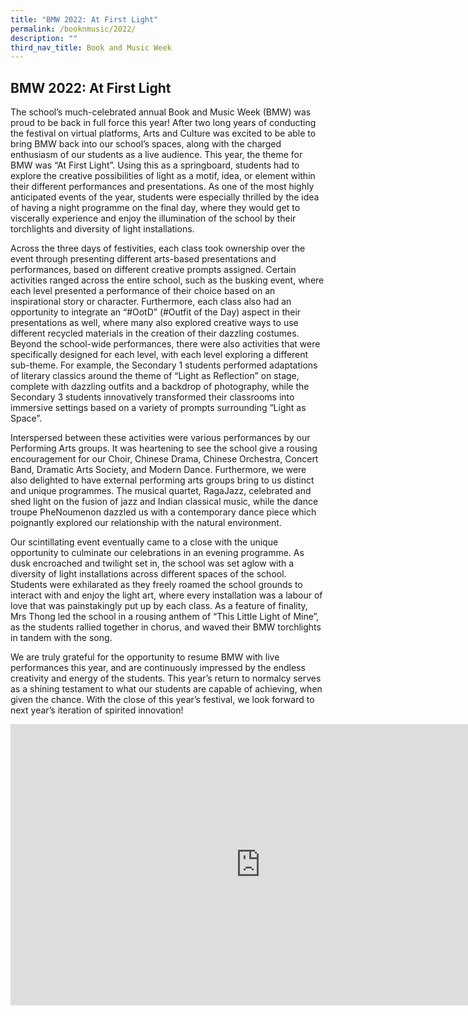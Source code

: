 ```yaml
---
title: "BMW 2022: At First Light"
permalink: /booknmusic/2022/
description: ""
third_nav_title: Book and Music Week
---
```

## BMW 2022: At First Light

The school’s much-celebrated annual Book and Music Week (BMW) was proud to be back in full force this year! After two long years of conducting the festival on virtual platforms, Arts and Culture was excited to be able to bring BMW back into our school’s spaces, along with the charged enthusiasm of our students as a live audience. This year, the theme for BMW was “At First Light”. Using this as a springboard, students had to explore the creative possibilities of light as a motif, idea, or element within their different performances and presentations. As one of the most highly anticipated events of the year, students were especially thrilled by the idea of having a night programme on the final day, where they would get to viscerally experience and enjoy the illumination of the school by their torchlights and diversity of light installations. 

Across the three days of festivities, each class took ownership over the event through presenting different arts-based presentations and performances, based on different creative prompts assigned. Certain activities ranged across the entire school, such as the busking event, where each level presented a performance of their choice based on an inspirational story or character. Furthermore, each class also had an opportunity to integrate an “#OotD” (#Outfit of the Day) aspect in their presentations as well, where many also explored creative ways to use different recycled materials in the creation of their dazzling costumes. Beyond the school-wide performances, there were also activities that were specifically designed for each level, with each level exploring a different sub-theme. For example, the Secondary 1 students performed adaptations of literary classics around the theme of “Light as Reflection” on stage, complete with dazzling outfits and a backdrop of photography, while the Secondary 3 students innovatively transformed their classrooms into immersive settings based on a variety of prompts surrounding “Light as Space”.

Interspersed between these activities were various performances by our Performing Arts groups. It was heartening to see the school give a rousing encouragement for our Choir, Chinese Drama, Chinese Orchestra, Concert Band, Dramatic Arts Society, and Modern Dance. Furthermore, we were also delighted to have external performing arts groups bring to us distinct and unique programmes. The musical quartet, RagaJazz, celebrated and shed light on the fusion of jazz and Indian classical music, while the dance troupe PheNoumenon dazzled us with a contemporary dance piece which poignantly explored our relationship with the natural environment. 

Our scintillating event eventually came to a close with the unique opportunity to culminate our celebrations in an evening programme. As dusk encroached and twilight set in, the school was set aglow with a diversity of light installations across different spaces of the school. Students were exhilarated as they freely roamed the school grounds to interact with and enjoy the light art, where every installation was a labour of love that was painstakingly put up by each class. As a feature of finality, Mrs Thong led the school in a rousing anthem of “This Little Light of Mine”, as the students rallied together in chorus, and waved their BMW torchlights in tandem with the song. 

We are truly grateful for the opportunity to resume BMW with live performances this year, and are continuously impressed by the endless creativity and energy of the students. This year’s return to normalcy serves as a shining testament to what our students are capable of achieving, when given the chance. With the close of this year’s festival, we look forward to next year’s iteration of spirited innovation!

<iframe width="800" height="450" src="https://www.youtube.com/embed/Pkw7NxiHm0w" title="2022 BMW Highlights" frameborder="0" allow="accelerometer; autoplay; clipboard-write; encrypted-media; gyroscope; picture-in-picture; web-share" allowfullscreen></iframe>